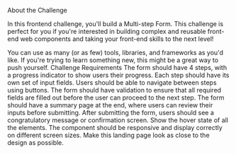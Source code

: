 About the Challenge

In this frontend challenge, you'll build a Multi-step Form. This challenge is perfect for you if you're interested in building complex and reusable front-end web components and taking your front-end skills to the next level!

You can use as many (or as few) tools, libraries, and frameworks as you'd like. If you're trying to learn something new, this might be a great way to push yourself.
Challenge Requirements
The form should have 4 steps, with a progress indicator to show users their progress.
Each step should have its own set of input fields.
Users should be able to navigate between steps using buttons.
The form should have validation to ensure that all required fields are filled out before the user can proceed to the next step.
The form should have a summary page at the end, where users can review their inputs before submitting.
After submitting the form, users should see a congratulatory message or confirmation screen.
Show the hover state of all the elements.
The component should be responsive and display correctly on different screen sizes.
Make this landing page look as close to the design as possible.
